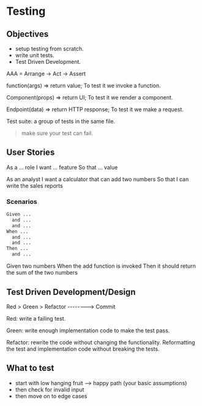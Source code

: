 # Testing

## Objectives

- setup testing from scratch.
- write unit tests.
- Test Driven Development.

AAA = Arrange -> Act -> Assert

function(args) => return value; To test it we invoke a function.

Component(props) => return UI; To test it we render a component.

Endpoint(data) => return HTTP response; To test it we make a request.

Test suite: a group of tests in the same file.

> make sure your test can fail.

## User Stories

As a ... role
I want ... feature
So that ... value

As an analyst
I want a calculator that can add two numbers
So that I can write the sales reports

### Scenarios

```txt
Given ...
  and ...
  and ...
When ...
  and ...
  and ...
Then ...
  and ...
```

Given two numbers
When the add function is invoked
Then it should return the sum of the two numbers

## Test Driven Development/Design

Red > Green > Refactor --------> Commit

Red: write a failing test.

Green: write enough implementation code to make the test pass.

Refactor: rewrite the code without changing the functionality. Reformatting the test and implementation code without breaking the tests.

## What to test

- start with low hanging fruit --> happy path (your basic assumptions)
- then check for invalid input
- then move on to edge cases
